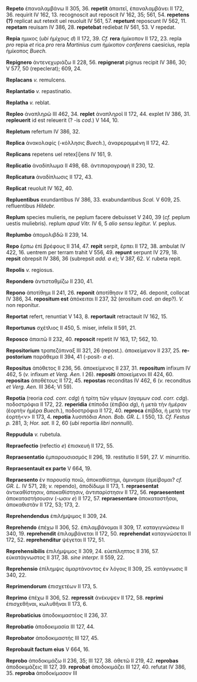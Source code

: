 **Repeto** ἐπαναλαμβάνω II 305, 36. **repetit** ἀπαιτεῖ, ἐπαναλαμβάνει
II 172, 36. requirit IV 162, 13. recognoscit aut reposcit IV 162, 35;
561, 54. **repetens (?)** replicat aut retexit uel reuoluit IV 561, 57.
**repetunt** reposcunt IV 562, 11. **repetam** reuisam IV 386, 28.
**repetebat** rediebat IV 561, 53. V repedat.

**Repia** ημικος (*ubi* ἡμίχους *d*) II 172, 39. *Cf.* **rera** ἡμίκοπον
II 172, 23. repla *pro* repia *et* rica *pro* rera *Martinius cum*
ἡμίκοπον *conferens* caesicius, repla ἡμίκοπος *Buech.*

**Repignero** ἀντενεχυριάζω II 228, 56. **repignerat** pignus recipit IV
386, 30; V 577, 50 (repeclerat); 609, 24.

**Replacans** *v.* remulcens.

**Replantatio** *v.* repastinatio.

**Replatha** *v.* reblat.

**Repleo** ἀναπληρῶ III 462, 34. **replet** ἀναπληροῖ II 172, 44. explet
IV 386, 31. **repleuerit** id est releuerit (? -is *cod.*) V 144, 10.

**Repletum** refertum IV 386, 32.

**Replica** ἀνακολαφίς (-κόλλησις *Buech.*), ἀναρεραμμένη II 172, 42.

**Replicans** repetens uel retex[i]ens IV 161, 9.

**Replicatio** ἀναδίπλωμα II 498, 68. ἀντιπαραγραφή II 230, 12.

**Replicatura** ἀναδίπλωσις II 172, 43.

**Replicat** reuoluit IV 162, 40.

**Repluentibus** exundantibus IV 386, 33. exabundantibus *Scal.* V 609,
25. refluentibus *Hildebr.*

**Replum** species mulieris, ne peplum facere debuisset V 240, 39 (*cf.*
peplum uestis muliebris). replum *apud Vitr.* IV 6, 5 *alio sensu
legitur. V.* peplus.

**Replumbo** ἀπομολιβδῶ II 239, 14.

**Repo** ἕρπω ἐπὶ βρέφους II 314, 47. **repit** serpit, ἕρπει II 172,
38. ambulat IV 422, 16. uentrem per terram trahit V 556, 49. **repunt**
serpunt IV 279, 18. **repsit** obrepsit IV 386, 36 (subrepsit *add. a
e*); V 387, 62. *V.* rubeta repit.

**Repolis** *v.* regiosus.

**Repondero** ἀντισταθμίζω II 230, 41.

**Repono** ἀποτίθημι II 241, 26. **reponit** ἀποτίθησιν II 172, 46.
deponit, collocat IV 386, 34. **repositum est** ἀπόκειται II 237, 32
(erositum *cod. an* dep?). *V.* non reponitur.

**Reportat** refert, renuntiat V 143, 8. **reportauit** retractauit IV
162, 15.

**Reportunus** σχέτλιος II 450, 5. miser, infelix II 591, 21.

**Reposco** ἀπαιτῶ II 232, 40. **reposcit** repetit IV 163, 17; 562, 10.

**Repositorium** τραπεζόπιναξ III 321, 26 (repost.). ἀποκείμενον II 237,
25. **re­postorium** παράθεμα II 394, 41 (-posit- *a e*).

**Repositus** ἀπόθετος II 236, 56. ἀποκείμενος II 237, 31. **repositum**
infixum IV 462, 5 (*v.* infixum *et Verg. Aen.* I 26). **repositi**
ἀποκείμενοι III 424, 60. **repositas** ἀποθέτους II 172, 45.
**repostas** reconditas IV 462, 6 (*v.* reconditus *et Verg. Aen.* III
364; VI 59).

**Repotia** (reoria *cod. corr. cdg*) ἡ τρίτη τῶν γάμων (αγαμων *cod.
corr. cdg*). ποδοστρόφια II 172, 22. **reperidia** ἐπίποδα (ἐπιβόα
*dg*), ἡ μετὰ τὴν ἡμέραν (ἑορτὴν ἡμέρα *Buech.*), ποδοστρόφια II 172,
40. **reproca** ἐπίβδα, ἡ μετὰ την ἐορτή\<ν\> II 173, 4. **repotia**
λυσιπόδια *Anon. Bob. GR. L.* I 550, 13. *Cf. Festus p.* 281, 3; *Hor.
sat.* II 2, 60 (*ubi* reportia *libri nonnulli*).

**Reppudula** *v.* rubetula.

**Repraefectio** (refectio *e*) ἐπισκευή II 172, 55.

**Repraesentatio** ἐμπαρουσιασμός II 296, 19. restitutio II 591, 27.
*V.* minurritio.

**Repraesentauit ex parte** V 664, 19.

**Repraesento** ἐν παρουσίᾳ ποιῶ, ἀποκαθίστημι, ἀμινομαι (ἀμείβομαι?
*cf. GR. L.* IV 571, 28; *v.* rependo), ἀποδίδωμι II 173, 1.
**repraesentat** ἀντικαθίστησιν, ἀποκαθίστησιν, ἀντιπαρίστησιν II
172, 56. **repraesentent** ἀποκαταστήσουσιν (-ωσιν *e*) II 172, 57.
**repraesentare** ἀποκαταστῆσαι, ἀποκαθιστᾶν II 172, 53; 173, 2.

**Reprehendendus** ἐπιλήμψιμος II 309, 24.

**Reprehendo** ἐπέχω II 306, 52. ἐπιλαμβάνομαι II 309, 17. καταγιγνώσκω
II 340, 19. **reprehendit** ἐπιλαμβάνεται II 172, 50. **reprehendat**
καταγνώσεται II 172, 52. **reprehenditur** ψέγεται II 172, 51.

**Reprehensibilis** ἐπιλήμψιμος II 309, 24. εὐεπίληπτος II 316, 57.
εὐκατάγνωστος II 317, 38. *sine interpr.* II 559, 22.

**Reprehensio** ἐπίλημψις ἁμαρτάνοντος ἐν λόγοις II 309, 25. κατάγνωσις
II 340, 22.

**Reprimendorum** ἐπισχετέων II 173, 5.

**Reprimo** ἐπέχω II 306, 52. **repressit** ἀνέκυψεν II 172, 58.
**reprimi** ἐπισχεθῆναι, κωλυθῆναι II 173, 6.

**Reprobaticius** ἀποδοκιμαστέος II 236, 37.

**Reprobatio** ἀποδοκιμασία III 127, 44.

**Reprobator** ἀποδοκιμαστής III 127, 45.

**Reprobauit factum eius** V 664, 16.

**Reprobo** ἀποδοκιμάζω II 236, 35; III 127, 38. ἀθετῶ II 219, 42.
**reprobas** ἀποδοκιμάζεις III 127, 39. **reprobat** ἀποδοκιμάζει III
127, 40. refutat IV 386, 35. **reproba** ἀποδοκίμασον III
